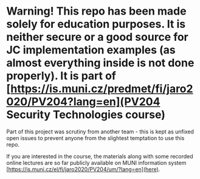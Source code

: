 # Warning! This repo has been made solely for education purposes. It is neither secure or a good source for JC implementation examples (as almost everything inside is not done properly). It is part of [https://is.muni.cz/predmet/fi/jaro2020/PV204?lang=en](PV204 Security Technologies course) 
Part of this project was scrutiny from another team - this is kept as unfixed open issues to prevent anyone from the slightest temptation to use this repo.

If you are interested in the course, the materials along with some recorded online lectures are so far publicly available on MUNI information system [https://is.muni.cz/el/fi/jaro2020/PV204/um/?lang=en](here). 
